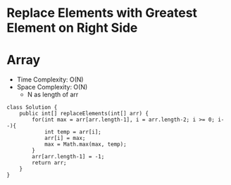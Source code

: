 # Replace Elements with Greatest Element on Right Side
# Array
* Time Complexity: O(N)
* Space Complexity: O(N)
    * N as length of arr
```
class Solution {
    public int[] replaceElements(int[] arr) {
        for(int max = arr[arr.length-1], i = arr.length-2; i >= 0; i--){
            int temp = arr[i];
            arr[i] = max;
            max = Math.max(max, temp);
        }
        arr[arr.length-1] = -1;
        return arr;
    }
}
```
